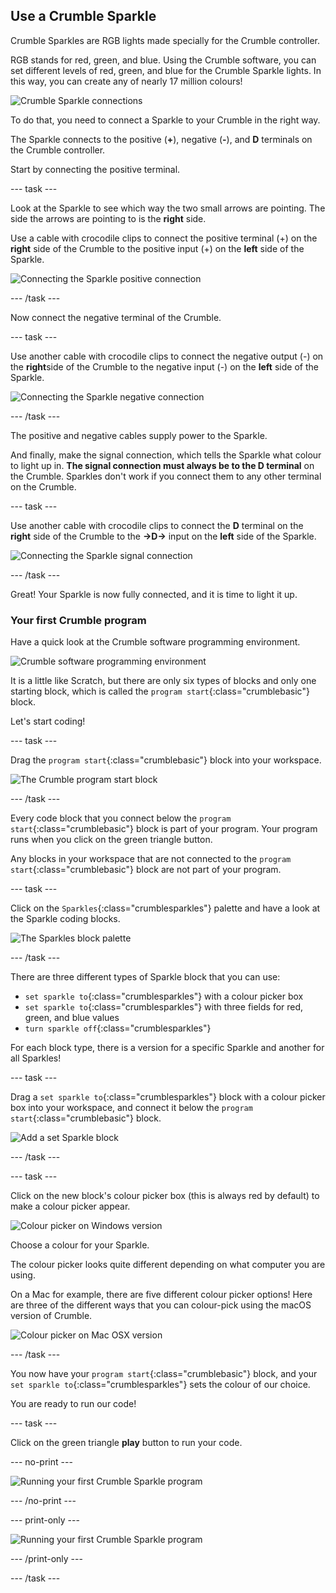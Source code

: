 ## Use a Crumble Sparkle

Crumble Sparkles are RGB lights made specially for the Crumble controller.

RGB stands for red, green, and blue. Using the Crumble software, you can set different levels of red, green, and blue for the Crumble Sparkle lights. In this way, you can create any of nearly 17 million colours!

![Crumble Sparkle connections](images/sparkleconnections.jpg)

To do that, you need to  connect a Sparkle to your Crumble in the right way.

The Sparkle connects to the positive (**+**), negative (**-**), and **D** terminals on the Crumble controller.

Start by connecting the positive terminal.

--- task ---

Look at the Sparkle to see which way the two small arrows are pointing. The side the arrows are pointing to is the **right** side.

Use a cable with crocodile clips to connect the positive terminal (+) on the **right** side of the Crumble to the positive input (+) on the **left** side of the Sparkle.

![Connecting the Sparkle positive connection](images/sparklePositiveSA.png)

--- /task ---

Now connect the negative terminal of the Crumble.

--- task ---

Use another cable with crocodile clips to connect the negative output (-) on the **right**side of the Crumble to the negative input (-) on the **left** side of the Sparkle.

![Connecting the Sparkle negative connection](images/sparkleNegativeSA.png)

--- /task ---

The positive and negative cables supply power to the Sparkle.

And finally, make the signal connection, which tells the Sparkle what colour to light up in. **The signal connection must always be to the D terminal** on the Crumble. Sparkles don't work if you connect them to any other terminal on the Crumble.

--- task ---

Use another cable with crocodile clips to connect the **D** terminal on the **right** side of the Crumble to the **->D->** input on the **left** side of the Sparkle.

![Connecting the Sparkle signal connection](images/sparkleSignalSA.png)

--- /task ---

Great! Your Sparkle is now fully connected, and it is time to light it up.

### Your first Crumble program

Have a quick look at the Crumble software programming environment.

![Crumble software programming environment](images/crumbleEnvironmentBlack.png)

It is a little like Scratch, but there are only six types of blocks and only one starting block, which is called the `program start`{:class="crumblebasic"} block.

Let's start coding!

--- task ---

Drag the `program start`{:class="crumblebasic"} block into your workspace.

![The Crumble program start block](images/programStart.jpg)

--- /task ---

Every code block that you connect below the `program start`{:class="crumblebasic"} block is part of your program. Your program runs when you click on the green triangle button.

Any blocks in your workspace that are not connected to the `program start`{:class="crumblebasic"} block are not part of your program.

--- task ---

Click on the `Sparkles`{:class="crumblesparkles"} palette and have a look at the Sparkle coding blocks.

![The Sparkles block palette](images/sparkleBlocks.jpg)

--- /task ---

There are three different types of Sparkle block that you can use:

* `set sparkle to`{:class="crumblesparkles"} with a colour picker box
* `set sparkle to`{:class="crumblesparkles"} with three fields for red, green, and blue values
* `turn sparkle off`{:class="crumblesparkles"}

For each block type, there is a version for a specific Sparkle and another for all Sparkles!

--- task ---

Drag a `set sparkle to`{:class="crumblesparkles"} block with a colour picker box into your workspace, and connect it below the `program start`{:class="crumblebasic"} block.

![Add a set Sparkle block](images/setSparkleBlocksBox.jpg)

--- /task ---

--- task ---

Click on the new block's colour picker box (this is always red by default) to make a colour picker appear.

![Colour picker on Windows version](images/winColPick.jpg)

Choose a colour for your Sparkle.

The colour picker looks quite different depending on what computer you are using.

On a Mac for example, there are five different colour picker options! Here are three of the different ways that you can colour-pick using the macOS version of Crumble.

![Colour picker on Mac OSX version](images/macColPick.jpg)

--- /task ---

You now have your `program start`{:class="crumblebasic"} block, and your `set sparkle to`{:class="crumblesparkles"} sets the colour of our choice.

You are ready to run our code!

--- task ---

Click on the green triangle **play** button to run your code.

--- no-print ---

![Running your first Crumble Sparkle program](images/crumble_first_sparkle.gif)

--- /no-print ---

--- print-only ---

![Running your first Crumble Sparkle program](images/crumble_first_sparkle_noPrint.jpg)

--- /print-only ---

--- /task ---